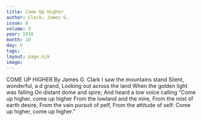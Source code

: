 ```yaml
---
title: Come Up Higher
author: Clark, James G.
issue: 8
volume: 3
year: 1916
month: 10
day: V
tags:
layout: page.njk
image:
---
```

COME UP HIGHER    By James G. Clark       I saw the mountains stand    Silent, wonderful, a d grand,    Looking out across the land    When the golden light was falling    On distant dome and spire;    And heard a low voice calling    “Come up higher, come up higher    From the lowland and the mire,    From the mist of earth desire,    From the vain pursuit of pelf,    From the attitude of self: Come up higher, come up higher.”


